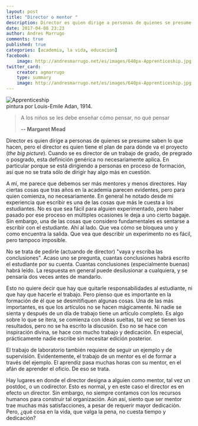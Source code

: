 ```yaml
---
layout: post
title: "Director o mentor "
description: Director es quien dirige a personas de quienes se presume saben lo que hacen. Cuando se es director de un trabajo de grado esta definición aplica. A mí, me parece que debemos ser más mentores y menos directores.
date: 2017-04-08 23:23
author: Andres Marrugo
comments: true
published: true
categories: [academia, la vida, educacion]
facebook:
    image: http://andresmarrugo.net/es/images/640px-Apprenticeship.jpg
twitter_card:
    creator: agmarrugo
    type: summary
    image: http://andresmarrugo.net/es/images/640px-Apprenticeship.jpg
---
```


<div class="aic" style="width:460px"><img src="http://andresmarrugo.net/es/images/640px-Apprenticeship.jpg" alt="Apprenticeship" width="" height="" border="0" /><br>
pintura por Louis-Emile Adan, 1914.</div>

> A los niños se les debe enseñar cómo pensar, no qué pensar
>
> **-- Margaret Mead**

Director es quien dirige a personas de quienes se presume saben lo que hacen, pero el director es quien tiene el plan de para dónde va el proyecto (*the big picture*). Cuando se es director de un trabajo de grado, de pregrado o posgrado, esta definición genérica no necesariamente aplica. En particular porque se está dirigiendo a personas en proceso de formación, así que no se trata sólo de dirigir hay algo más en cuestión. 

A mí, me parece que debemos ser más mentores y menos directores. Hay ciertas cosas que tras años en la academia parecen evidentes, pero para quien comienza, no necesariamente. En general he notado desde mi experiencia que escribir es una de las cosas que más le cuesta a los estudiantes. No es que sea fácil para alguien experimentado, pero haber pasado por ese proceso en múltiples ocasiones le deja a uno cierto bagaje. Sin embargo, una de las cosas que considero fundamentales es sentarse a escribir con el estudiante. Ahí al lado. Que vea cómo se bloquea uno y como encuentra la salida. Que vea que describir un experimento no es fácil, pero tampoco imposible. 

No se trata de pedirle (actuando de director) "vaya y escriba las conclusiones". Acaso uno se pregunta, cuantas conclusiones habrá escrito el estudiante por su cuenta. Cuantas conclusiones (especialmente buenas) habrá leído. La respuesta en general puede desilusionar a cualquiera, y se pensaría dos veces antes de mandarlo. 

Esto no quiere decir que hay que quitarle responsabilidades al estudiante, ni que hay que hacerle el trabajo. Pero pienso que es importante en la formación de él que se desmitifiquen algunas cosas. Una de las más importantes, es que los artículos no se hacen mágicamente. Ni nadie se sienta y después de un día de trabajo tiene un artículo completo. Es algo sobre lo que se itera, se comienza con ideas sueltas, tal vez se tienen los resultados, pero no se ha escrito la discusión. Eso no se hace con inspiración divina, se hace con mucho trabajo y dedicación. En especial, prácticamente nadie escribe sin necesitar edición posterior. 

El trabajo de laboratorio también requiere de seguir un ejemplo y de supervisión. Evidentemente, el trabajo de un mentor es el de formar a través del ejemplo. El aprendiz pasa muchas horas con su mentor, en el afán de aprender el oficio. De eso se trata.

Hay lugares en donde el director designa a alguien como mentor, tal vez un postdoc, o un codirector. Esto es normal, y en este caso el director es en efecto un director. Sin embargo, no siempre contamos con los recursos humanos para construir tal organización. Aún así, siento que ser mentor trae muchas más satisfacciones, a pesar de requerir mayor dedicación. Pero, ¿qué cosa en la vida, que valga la pena, no cuesta tiempo y dedicación?
